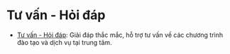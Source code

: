 # Tư vấn - Hỏi đáp

- [Tư vấn - Hỏi đáp](https://bmtc.edu.vn/tu-van-hoi-dap/): Giải đáp thắc mắc, hỗ trợ tư vấn về các chương trình đào tạo và dịch vụ tại trung tâm.
